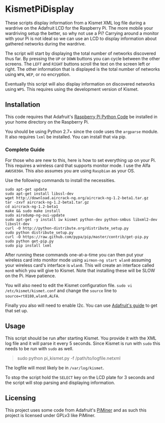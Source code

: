 KismetPiDisplay
=============

These scripts display information from a Kismet XML log file during a wardrive on the Adafruit LCD for the Raspberry Pi. The more mobile your wardriving setup the better, so why not use a Pi? Carrying around a monitor with your Pi is not ideal so we can use an LCD to display information about gathered networks during the wardrive.

The script will start by displaying the total number of networks discovered thus far. By pressing the `UP` or `DOWN` buttons you can cycle between the other screens. The `LEFT` and `RIGHT` buttons scroll the text on the screen left or right. The other information that is displayed is the total number of networks using `WPA`, `WEP`, or no encryption. 

Eventually this script will also display information on discovered networks using `WPS`. This requires using the development version of Kismet. 

## Installation

This code requires that Adafruit's [Raspberry Pi Python Code](https://github.com/adafruit/Adafruit-Raspberry-Pi-Python-Code) be installed in your home directory on the Raspberry Pi.

You should be using Python 2.7+ since the code uses the `argparse` module. It also requires `lxml` be installed. You can install that via pip. 

### Complete Guide

For those who are new to this, here is how to set everything up on your Pi. This requires a wireless card that supports monitor mode. I use the Alfa `AWUS036H`. This also assumes you are using `Raspbian` as your OS. 

Use the following commands to install the necessities. 

```
sudo apt-get update
sudo apt-get install libssl-dev
wget http://download.aircrack-ng.org/aircrack-ng-1.2-beta1.tar.gz
tar -zxvf aircrack-ng-1.2-beta1.tar.gz
cd aircrack-ng-1.2-beta1
make && sudo make install
sudo airodump-ng-oui-update
sudo apt-get -y install iw kismet python-dev python-smbus libxml2-dev libxslt-dev
curl -O http://python-distribute.org/distribute_setup.py
sudo python distribute_setup.py
curl -O https://raw.github.com/pypa/pip/master/contrib/get-pip.py
sudo python get-pip.py
sudo pip install lxml
```

After running these commands one-at-a-time you can then put your wireless card into monitor mode using `airmon-ng start wlan0` assuming your wireless card's interface is `wlan0`. This will create an interface called `mon0` which you will give to Kismet. Note that installing these will be SLOW on the Pi. Have patience. 

You will also need to edit the Kismet configuration file. `sudo vi /etc/kismet/kismet.conf` and change the `source` line to `source=rt8180,wlan0,ALFA`. 

Finally you also will need to enable I2c. You can use [Adafruit's guide](http://learn.adafruit.com/adafruits-raspberry-pi-lesson-4-gpio-setup/configuring-i2c) to get that set up.

## Usage

This script should be run after starting Kismet. You provide it with the XML log file and it will parse it every 5 seconds. Since Kismet is run with `sudo` this needs to be run with `sudo` as well.

> sudo python pi_kismet.py -f /path/to/logfile.netxml

The logfile will most likely be in `/var/log/kismet`.

To stop the script hold the `SELECT` key on the LCD plate for 3 seconds and the script will stop parsing and displaying information. 

## Licensing

This project uses some code from Adafruit's [PiMiner](https://github.com/adafruit/PiMiner) and as such this project is licensed under GPLv3 like PiMiner. 
